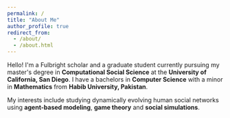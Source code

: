 ```yaml
---
permalink: /
title: "About Me"
author_profile: true
redirect_from:
  - /about/
  - /about.html
---
```


Hello! I'm a Fulbright scholar and a graduate student currently pursuing my master's degree in **Computational Social Science** at the **University of California, San Diego**. I have a bachelors in **Computer Science** with a minor in **Mathematics** from **Habib University, Pakistan**.

My interests include studying dynamically evolving human social networks using **agent-based modeling**, **game theory** and **social simulations**.
